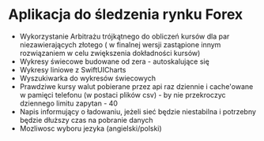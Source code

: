 # Aplikacja do śledzenia rynku Forex

- Wykorzystanie Arbitrażu trójkątnego do obliczeń kursów dla par niezawierających złotego ( w finalnej wersji zastąpione innym rozwiązaniem w celu zwiększenia dokładności kursów)
- Wykresy świecowe budowane od zera - autoskalujące się
- Wykresy liniowe z SwiftUICharts
- Wyszukiwarka do wykresów świecowych
- Prawdziwe kursy walut pobierane przez api raz dziennie i cache'owane w pamięci telefonu (w postaci plików csv) - by nie przekroczyc dziennego limitu zapytan - 40
- Napis informujący o ładowaniu, jeżeli sieć będzie niestabilna i potrzebny będzie dłuższy czas na pobranie danych
- Mozliwosc wyboru jezyka (angielski/polski)
